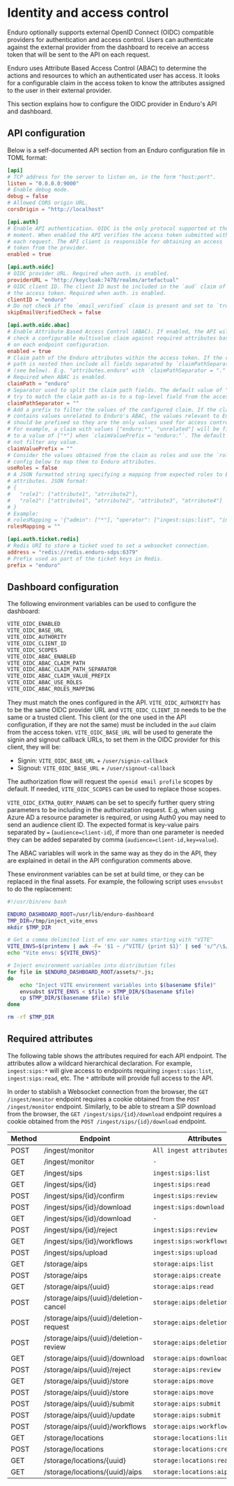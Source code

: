 # Identity and access control

Enduro optionally supports external OpenID Connect (OIDC) compatible providers
for authentication and access control. Users can authenticate against the
external provider from the dashboard to receive an access token that will be
sent to the API on each request.

Enduro uses Attribute Based Access Control (ABAC) to determine the actions and
resources to which an authenticated user has access. It looks for a configurable
claim in the access token to know the attributes assigned to the user in their
external provider.

This section explains how to configure the OIDC provider in Enduro's API and
dashboard.

## API configuration

Below is a self-documented API section from an Enduro configuration file in
TOML format:

```toml
[api]
# TCP address for the server to listen on, in the form "host:port".
listen = "0.0.0.0:9000"
# Enable debug mode.
debug = false
# Allowed CORS origin URL.
corsOrigin = "http://localhost"

[api.auth]
# Enable API authentication. OIDC is the only protocol supported at the
# moment. When enabled the API verifies the access token submitted with
# each request. The API client is responsible for obtaining an access
# token from the provider.
enabled = true

[api.auth.oidc]
# OIDC provider URL. Required when auth. is enabled.
providerURL = "http://keycloak:7470/realms/artefactual"
# OIDC client ID. The client ID must be included in the `aud` claim of
# the access token. Required when auth. is enabled.
clientID = "enduro"
# Do not check if the `email_verified` claim is present and set to `true`.
skipEmailVerifiedCheck = false

[api.auth.oidc.abac]
# Enable Attribute Based Access Control (ABAC). If enabled, the API will
# check a configurable multivalue claim against required attributes based
# on each endpoint configuration.
enabled = true
# Claim path of the Enduro attributes within the access token. If the claim
# path is nested then include all fields separated by `claimPathSeparator`
# (see below). E.g. "attributes.enduro" with `claimPathSeparator = "."`.
# Required when ABAC is enabled.
claimPath = "enduro"
# Separator used to split the claim path fields. The default value of "" will
# try to match the claim path as-is to a top-level field from the access token.
claimPathSeparator = ""
# Add a prefix to filter the values of the configured claim. If the claim
# contains values unrelated to Enduro's ABAC, the values relevant to Enduro
# should be prefixed so they are the only values used for access control.
# For example, a claim with values ["enduro:*", "unrelated"] will be filtered
# to a value of ["*"] when `claimValuePrefix = "enduro:"`. The default "" will
# not filter any value.
claimValuePrefix = ""
# Consider the values obtained from the claim as roles and use the `rolesMapping`
# config below to map them to Enduro attributes.
useRoles = false
# A JSON formatted string specifying a mapping from expected roles to Enduro
# attributes. JSON format:
# {
#   "role1": ["attribute1", "atrribute2"],
#   "role2": ["attribute1", "atrribute2", "attribute3", "atrribute4"]
# }
# Example:
# rolesMapping = '{"admin": ["*"], "operator": ["ingest:sips:list", "ingest:sips:read", "ingest:sips:upload", "ingest:sips:workflows:list"], "readonly": ["ingest:sips:list", "ingest:sips:read", "ingest:sips:workflows:list"]}'
rolesMapping = ""

[api.auth.ticket.redis]
# Redis URI to store a ticket used to set a websocket connection.
address = "redis://redis.enduro-sdps:6379"
# Prefix used as part of the ticket keys in Redis.
prefix = "enduro"
```

## Dashboard configuration

The following environment variables can be used to configure the dashboard:

```txt
VITE_OIDC_ENABLED
VITE_OIDC_BASE_URL
VITE_OIDC_AUTHORITY
VITE_OIDC_CLIENT_ID
VITE_OIDC_SCOPES
VITE_OIDC_ABAC_ENABLED
VITE_OIDC_ABAC_CLAIM_PATH
VITE_OIDC_ABAC_CLAIM_PATH_SEPARATOR
VITE_OIDC_ABAC_CLAIM_VALUE_PREFIX
VITE_OIDC_ABAC_USE_ROLES
VITE_OIDC_ABAC_ROLES_MAPPING
```

They must match the ones configured in the API. `VITE_OIDC_AUTHORITY` has to be
the same OIDC provider URL and `VITE_OIDC_CLIENT_ID` needs to be the same or a
trusted client. This client (or the one used in the API configuration, if they
are not the same) must be included in the `aud` claim from the access token.
`VITE_OIDC_BASE_URL` will be used to generate the signin and signout callback
URLs, to set them in the OIDC provider for this client, they will be:

- Signin: `VITE_OIDC_BASE_URL` + `/user/signin-callback`
- Signout: `VITE_OIDC_BASE_URL` + `/user/signout-callback`

The authorization flow will request the `openid email profile` scopes by
default. If needed, `VITE_OIDC_SCOPES` can be used to replace those scopes.

`VITE_OIDC_EXTRA_QUERY_PARAMS` can be set to specify further query string
parameters to be including in the authorization request. E.g, when using Azure
AD a resource parameter is required, or using Auth0 you may need to send an
audience client ID. The expected format is key-value pairs separated by `=`
(`audience=client-id`), if more than one parameter is needed they can be added
separated by comma (`audience=client-id,key=value`).

The ABAC variables will work in the same way as they do in the API, they are
explained in detail in the API configuration comments above.

These environment variables can be set at build time, or they can be replaced in
the final assets. For example, the following script uses `envsubst` to do the
replacement:

```bash
#!/usr/bin/env bash

ENDURO_DASHBOARD_ROOT=/usr/lib/enduro-dashboard
TMP_DIR=/tmp/inject_vite_envs
mkdir $TMP_DIR

# Get a comma delimited list of env var names starting with "VITE"
VITE_ENVS=$(printenv | awk -F= '$1 ~ /^VITE/ {print $1}' | sed 's/^/\$/g' | paste -sd,);
echo "Vite envs: ${VITE_ENVS}"

# Inject environment variables into distribution files
for file in $ENDURO_DASHBOARD_ROOT/assets/*.js;
do
    echo "Inject VITE environment variables into $(basename $file)"
    envsubst $VITE_ENVS < $file > $TMP_DIR/$(basename $file)
    cp $TMP_DIR/$(basename $file) $file
done

rm -rf $TMP_DIR
```

## Required attributes

The following table shows the attributes required for each API endpoint. The
attributes allow a wildcard hierarchical declaration. For example,
`ingest:sips:*` will give access to endpoints requiring `ingest:sips:list`,
`ingest:sips:read`, etc. The `*` attribute will provide full access to the API.

In order to stablish a Websocket connection from the browser, the
`GET /ingest/monitor` endpoint requires a cookie obtained from the
`POST /ingest/monitor` endpoint. Similarly, to be able to stream a SIP download
from the browser, the `GET /ingest/sips/{id}/download` endpoint requires a
cookie obtained from the `POST /ingest/sips/{id}/download` endpoint.

| Method | Endpoint                              | Attributes                      |
| ------ | ------------------------------------- | ------------------------------- |
| POST   | /ingest/monitor                       | `All ingest attributes`         |
| GET    | /ingest/monitor                       | `-`                             |
| GET    | /ingest/sips                          | `ingest:sips:list`              |
| GET    | /ingest/sips/{id}                     | `ingest:sips:read`              |
| POST   | /ingest/sips/{id}/confirm             | `ingest:sips:review`            |
| POST   | /ingest/sips/{id}/download            | `ingest:sips:download`          |
| GET    | /ingest/sips/{id}/download            | `-`                             |
| POST   | /ingest/sips/{id}/reject              | `ingest:sips:review`            |
| GET    | /ingest/sips/{id}/workflows           | `ingest:sips:workflows:list`    |
| POST   | /ingest/sips/upload                   | `ingest:sips:upload`            |
| GET    | /storage/aips                         | `storage:aips:list`             |
| POST   | /storage/aips                         | `storage:aips:create`           |
| GET    | /storage/aips/{uuid}                  | `storage:aips:read`             |
| POST   | /storage/aips/{uuid}/deletion-cancel  | `storage:aips:deletion:request` |
| POST   | /storage/aips/{uuid}/deletion-request | `storage:aips:deletion:request` |
| POST   | /storage/aips/{uuid}/deletion-review  | `storage:aips:deletion:review`  |
| GET    | /storage/aips/{uuid}/download         | `storage:aips:download`         |
| POST   | /storage/aips/{uuid}/reject           | `storage:aips:review`           |
| GET    | /storage/aips/{uuid}/store            | `storage:aips:move`             |
| POST   | /storage/aips/{uuid}/store            | `storage:aips:move`             |
| POST   | /storage/aips/{uuid}/submit           | `storage:aips:submit`           |
| POST   | /storage/aips/{uuid}/update           | `storage:aips:submit`           |
| POST   | /storage/aips/{uuid}/workflows        | `storage:aips:workflows:list`   |
| GET    | /storage/locations                    | `storage:locations:list`        |
| POST   | /storage/locations                    | `storage:locations:create`      |
| GET    | /storage/locations/{uuid}             | `storage:locations:read`        |
| GET    | /storage/locations/{uuid}/aips        | `storage:locations:aips:list`   |
